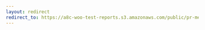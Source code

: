 ```yaml
---
layout: redirect
redirect_to: https://a8c-woo-test-reports.s3.amazonaws.com/public/pr-merge/45594/api/index.html
---
```


